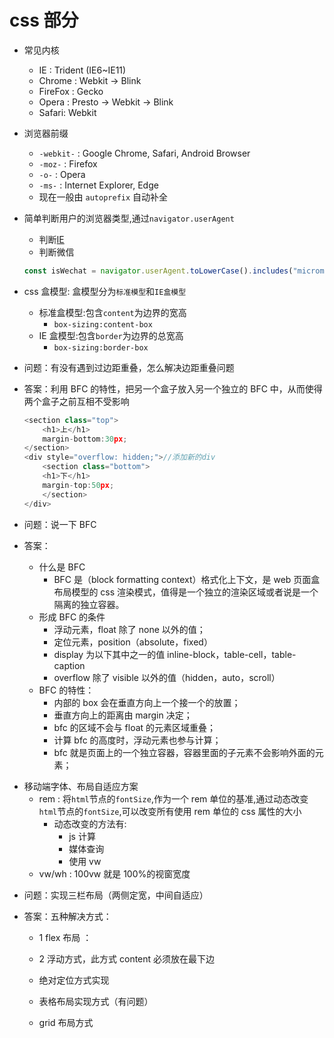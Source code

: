 # css 部分

- 常见内核

  - IE : Trident (IE6~IE11)
  - Chrome : Webkit -> Blink
  - FireFox : Gecko
  - Opera : Presto -> Webkit -> Blink
  - Safari: Webkit

- 浏览器前缀

  - `-webkit-` : Google Chrome, Safari, Android Browser
  - `-moz-` : Firefox
  - `-o-` : Opera
  - `-ms-` : Internet Explorer, Edge
  - 现在一般由 `autoprefix` 自动补全

- 简单判断用户的浏览器类型,通过`navigator.userAgent`
  - 判断[IE](https://juejin.im/post/6844903940719378446)
  - 判断微信
  ```js
  const isWechat = navigator.userAgent.toLowerCase().includes("micromessenger");
  ```

* css 盒模型: 盒模型分为`标准模型`和`IE盒模型`

  - 标准盒模型:包含`content`为边界的宽高
    - `box-sizing:content-box`
  - IE 盒模型:包含`border`为边界的总宽高
    - `box-sizing:border-box`

- 问题：有没有遇到过边距重叠，怎么解决边距重叠问题

- 答案：利用 BFC 的特性，把另一个盒子放入另一个独立的 BFC 中，从而使得两个盒子之前互相不受影响

  ```js
  <section class="top">
      <h1>上</h1>
      margin-bottom:30px;
  </section>
  <div style="overflow: hidden;">//添加新的div
      <section class="bottom">
      <h1>下</h1>
      margin-top:50px;
      </section>
  </div>
  ```

- 问题：说一下 BFC

- 答案：

  - 什么是 BFC
    - BFC 是（block formatting context）格式化上下文，是 web 页面盒布局模型的 css 渲染模式，值得是一个独立的渲染区域或者说是一个隔离的独立容器。
  - 形成 BFC 的条件
    - 浮动元素，float 除了 none 以外的值；
    - 定位元素，position（absolute，fixed）
    - display 为以下其中之一的值 inline-block，table-cell，table-caption
    - overflow 除了 visible 以外的值（hidden，auto，scroll）
  - BFC 的特性：
    - 内部的 box 会在垂直方向上一个接一个的放置；
    - 垂直方向上的距离由 margin 决定；
    - bfc 的区域不会与 float 的元素区域重叠；
    - 计算 bfc 的高度时，浮动元素也参与计算；
    - bfc 就是页面上的一个独立容器，容器里面的子元素不会影响外面的元素；

* 移动端字体、布局自适应方案
  - rem : 将`html`节点的`fontSize`,作为一个 rem 单位的基准,通过动态改变`html`节点的`fontSize`,可以改变所有使用 rem 单位的 css 属性的大小
    - 动态改变的方法有:
      - js 计算
      - 媒体查询
      - 使用 vw
  - vw/wh : 100vw 就是 100%的视窗宽度

- 问题：实现三栏布局（两侧定宽，中间自适应）

- 答案：五种解决方式：

  - 1 flex 布局 ：
    <vuep template="#example"></vuep>

    <script v-pre type="text/x-template" id="example">
      <style scoped>
        .wx-wrapper {
          width: 100%;
          display: flex;
          justify-content: space-between;
        }
        .left {
          width: 100px;
          background-color: blue;
        }
        .right {
          width: 100px;
          background-color: red;
        }
        .center {
          flex: 1 1 auto;
          background-color: pink;
        }
      </style>
      <template>
        <div class="wx-wrapper">
          <div class="left">left</div>
          <div class="center">center</div>
          <div class="right">right</div>
        </div>
      </template>

      <script>
        module.exports = {
          data () {
            return { }
          }
        }
      </script>
    </script>

  - 2 浮动方式，此方式 content 必须放在最下边
    <vuep template="#example"></vuep>

    <script v-pre type="text/x-template" id="example">
      <style scoped>
        .wx-wrapper {
          width: 100%;
          height:200px;
        }
        .left {
          width: 100px;
          background-color: blue;
        }
        .right {
          width: 100px;
          background-color: red;
        }
        .center {
          flex: 1 1 auto;
          background-color: pink;
        }
      </style>
      <template>
        <div class="wx-wrapper">
          <div class="left">left</div>
          <div class="right">right</div>
          <div class="center">center</div>
        </div>
      </template>

      <script>
        module.exports = {
          data () {
            return { }
          }
        }
      </script>
    </script>
    
  - 绝对定位方式实现
  <vuep template="#example"></vuep>

    <script v-pre type="text/x-template" id="example">
      <style scoped>
        .wx-wrapper {
          height:200px;
          position:relative;
        }
        .left {
          position:absolute;
          width: 100px;
          background-color: blue;
          left:0;
        }
        .right {
          position:absolute;
          width: 100px;
          right:0;
          background-color: red;
        }
        .center {
          position:absolute;
          left:100px;
          right:100px;
          background-color: pink;
        }
      </style>
      <template>
        <div class="wx-wrapper">
          <div class="left">left</div>
          <div class="center">center</div>
          <div class="right">right</div>
        </div>
      </template>

      <script>
        module.exports = {
          data () {
            return { }
          }
        }
      </script>
    </script>

  - 表格布局实现方式（有问题）
  <vuep template="#example"></vuep>

    <script v-pre type="text/x-template" id="example">
      <style scoped>
        .left4{
          width: 200px;
          background-color: red;
          display: table-cell;
        }
        .center4{
          background-color: yellow;
          display: table-cell;
        }
        .right4{
          width: 200px;
          background-color: green;
          display: table-cell;
        }
      </style>
      <template>
          <div class="box4">
          <div class="left4"></div>
          <div class="center4"></div>
          <div class="right4"></div>
      </div>
      </template>

      <script>
        module.exports = {
          data () {
            return { }
          }
        }
      </script>
    </script>
    
  - grid 布局方式
  
    ```css
    
    ```
  
    
  



​    

  


